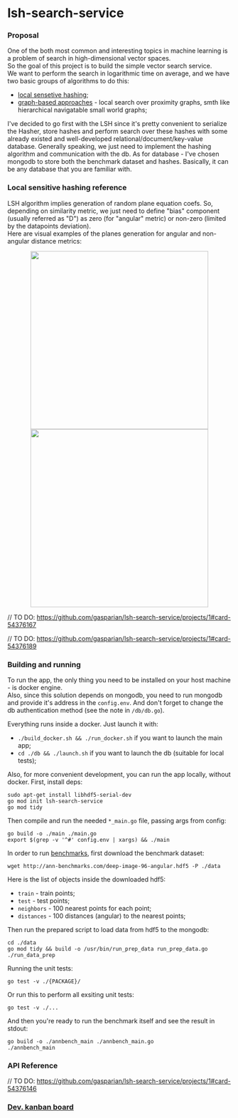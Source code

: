 # lsh-search-service

### Proposal  

One of the both most common and interesting topics in machine learning is a problem of search in high-dimensional vector spaces.  
So the goal of this project is to build the simple vector search service.  
We want to perform the search in logarithmic time on average, and we have two basic groups of algorithms to do this:  
 - [local sensetive hashing](https://en.wikipedia.org/wiki/Locality-sensitive_hashing);  
 - [graph-based approaches](https://en.wikipedia.org/wiki/Small-world_network) - local search over proximity graphs, smth like hierarchical navigatable small world graphs;  

I've decided to go first with the LSH since it's pretty convenient to serialize the Hasher, store hashes and perform search over these hashes with some already existed and well-developed relational/document/key-value database. Generally speaking, we just need to implement the hashing algorithm and communication with the db. As for database - I've chosen mongodb to store both the benchmark dataset and hashes. Basically, it can be any database that you are familiar with.  

### Local sensitive hashing reference   

LSH algorithm implies generation of random plane equation coefs. So, depending on similarity metric, we just need to define "bias" component (usually referred as "D") as zero (for "angular" metric) or non-zero (limited by the datapoints deviation).  
Here are visual examples of the planes generation for angular and non-angular distance metrics:  
<p align="center"> <img src="https://github.com/gasparian/lsh-search-service/blob/master/pics/non-biased.jpg" height=400/>  <img src="https://github.com/gasparian/lsh-search-service/blob/master/pics/biased.jpg" height=400/> </p>  

// TO DO: https://github.com/gasparian/lsh-search-service/projects/1#card-54376167

// TO DO: https://github.com/gasparian/lsh-search-service/projects/1#card-54376189

### Building and running  

To run the app, the only thing you need to be installed on your host machine - is docker engine.  
Also, since this solution depends on mongodb, you need to run mongodb and provide it's address in the `config.env`. And don't forget to change the db authentication method (see the note in `/db/db.go`).  

Everything runs inside a docker. Just launch it with:  
 - `./build_docker.sh && ./run_docker.sh` if you want to launch the main app;  
 - `cd ./db && ./launch.sh` if you want to launch the db (suitable for local tests);  

Also, for more convenient development, you can run the app locally, without docker. First, install deps:  
```
sudo apt-get install libhdf5-serial-dev
go mod init lsh-search-service
go mod tidy
```  
Then compile and run the needed `*_main.go` file, passing args from config:  
```
go build -o ./main ./main.go
export $(grep -v '^#' config.env | xargs) && ./main
```  

In order to run [benchmarks](https://github.com/erikbern/ann-benchmarks), first download the benchmark dataset:  
```
wget http://ann-benchmarks.com/deep-image-96-angular.hdf5 -P ./data
```   
Here is the list of objects inside the downloaded hdf5:  
 - `train` - train points;  
 - `test` - test points;  
 - `neighbors` - 100 nearest points for each point;  
 - `distances` - 100 distances (angular) to the nearest points;  

Then run the prepared script to load data from hdf5 to the mongodb:  
```
cd ./data
go mod tidy && build -o /usr/bin/run_prep_data run_prep_data.go
./run_data_prep
```  

Running the unit tests:  
```
go test -v ./{PACKAGE}/
```  
Or run this to perform all exsiting unit tests:  
```
go test -v ./...
```  

And then you're ready to run the benchmark itself and see the result in stdout:  
```
go build -o ./annbench_main ./annbench_main.go
./annbench_main
```  

### API Reference   
// TO DO: https://github.com/gasparian/lsh-search-service/projects/1#card-54376146

### [Dev. kanban board](https://github.com/gasparian/lsh-search-service/projects/1?fullscreen=true)
